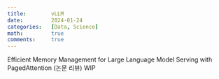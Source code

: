 ```yaml
---
title:        vLLM
date:         2024-01-24
categories:   [Data, Science]
math:         true
comments:     true
---
```


<style>
H2 { color: #298294 }
H3 { color: #1e7ed2 }
H4 { color: #C7A579 }
</style>



Efficient Memory Management for Large Language Model Serving with PagedAttention (논문 리뷰)
WIP